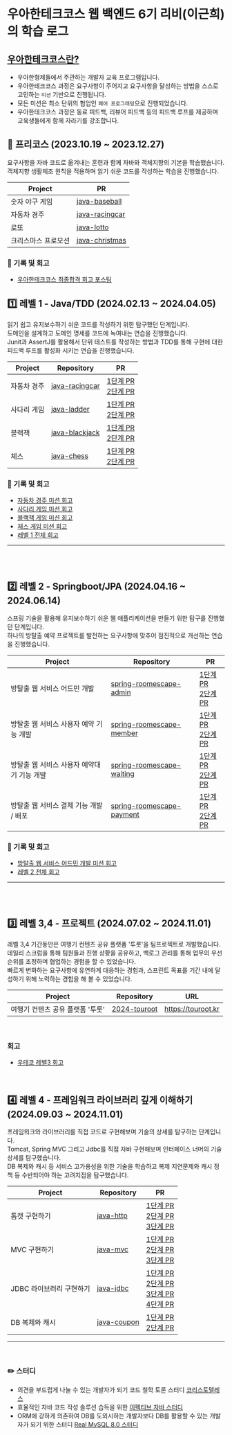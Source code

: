 # 우아한테크코스 웹 백엔드 6기 리비(이근희)의 학습 로그

## [우아한테크코스란?](https://www.woowacourse.io/)
- 우아한형제들에서 주관하는 개발자 교육 프로그램입니다.
- 우아한테크코스 과정은 요구사항이 주어지고 요구사항을 달성하는 방법을 스스로 고민하는 `미션` 기반으로 진행됩니다.
- 모든 미션은 최소 단위의 협업인 `페어 프로그래밍`으로 진행되었습니다.
- 우아한테크코스 과정은 동료 피드백, 리뷰어 피드백 등의 피드백 루프를 제공하며 교육생들에게 함께 자라기를 강조합니다.

<!-- 
<br>

## 💬 테코톡

[![Video Label](http://img.youtube.com/vi/VsYw2GWgZV0/0.jpg)](https://youtu.be/VsYw2GWgZV0)

<br><br>
-->

## 🧤 프리코스 (2023.10.19 ~ 2023.12.27)
요구사항을 자바 코드로 옮겨내는 훈련과 함께 자바와 객체지향의 기본을 학습했습니다.  
객체지향 생활체조 원칙을 적용하며 읽기 쉬운 코드를 작성하는 학습을 진행했습니다.

|Project|PR|
|------|---|
|숫자 야구 게임|[java-baseball](https://github.com/woowacourse-precourse/java-baseball-6/pull/810)|
|자동차 경주|[java-racingcar](https://github.com/woowacourse-precourse/java-racingcar-6/pull/1045)|
|로또|[java-lotto](https://github.com/woowacourse-precourse/java-lotto-6/pull/822)|
|크리스마스 프로모션|[java-christmas](https://github.com/Libienz/java-christmas-6-Libienz/pull/1)|

### 📝 기록 및 회고
- [우아한테크코스 최종합격 회고 포스팅](https://velog.io/@libienz/%EC%9A%B0%ED%85%8C%EC%BD%94-6%EA%B8%B0-%EC%B5%9C%EC%A2%85%ED%95%A9%EA%B2%A9-%ED%9A%8C%EA%B3%A0-%EC%8B%9C%EC%9E%91)


## 1️⃣ 레벨 1 - Java/TDD (2024.02.13 ~ 2024.04.05)
읽기 쉽고 유지보수하기 쉬운 코드를 작성하기 위한 탐구했던 단계입니다.  
도메인을 설계하고 도메인 명세를 코드에 녹여내는 연습을 진행했습니다.  
Junit과 AssertJ를 활용해서 단위 테스트를 작성하는 방법과 TDD를 통해 구현에 대한 피드백 루프를 활성화 시키는 연습을 진행했습니다.  

|Project|Repository|PR|
|------|---|---|
|자동차 경주|[java-racingcar](https://github.com/Libienz/java-racingcar/tree/step2)|[1단계 PR](https://github.com/woowacourse/java-racingcar/pull/677) <br> [2단계 PR](https://github.com/woowacourse/java-racingcar/pull/749)|
|사다리 게임|[java-ladder](https://github.com/Libienz/java-ladder/tree/step2)|[1단계 PR](https://github.com/woowacourse/java-ladder/pull/273) <br> [2단계 PR](https://github.com/woowacourse/java-ladder/pull/348)|
|블랙잭|[java-blackjack](https://github.com/Libienz/java-blackjack/tree/step2)|[1단계 PR](https://github.com/woowacourse/java-blackjack/pull/634) <br> [2단계 PR](https://github.com/woowacourse/java-blackjack/pull/709)|
|체스|[java-chess](https://github.com/Libienz/java-chess/tree/step2)|[1단계 PR](https://github.com/woowacourse/java-chess/pull/663) <br> [2단계 PR](https://github.com/woowacourse/java-chess/pull/761)|

### 📝 기록 및 회고
- [자동차 경주 미션 회고](https://velog.io/@libienz/%EC%9A%B0%ED%85%8C%EC%BD%94-6%EA%B8%B0-BE-%EC%9E%90%EB%8F%99%EC%B0%A8-%EA%B2%BD%EC%A3%BC-%EB%AF%B8%EC%85%98-%ED%9A%8C%EA%B3%A0)
- [사다리 게임 미션 회고](https://velog.io/@libienz/%EC%9A%B0%ED%85%8C%EC%BD%94-6%EA%B8%B0-BE-%EC%82%AC%EB%8B%A4%EB%A6%AC-%ED%83%80%EA%B8%B0-%EB%AF%B8%EC%85%98-%ED%9A%8C%EA%B3%A0)
- [블랙잭 게임 미션 회고](https://velog.io/@libienz/%EC%9A%B0%ED%85%8C%EC%BD%94-6%EA%B8%B0-BE-%EB%B8%94%EB%9E%99%EC%9E%AD-%EB%AF%B8%EC%85%98-%ED%9A%8C%EA%B3%A0)
- [체스 게임 미션 회고](https://velog.io/@libienz/%EC%9A%B0%ED%85%8C%EC%BD%94-6%EA%B8%B0-BE-%EC%B2%B4%EC%8A%A4-%EB%AF%B8%EC%85%98-%ED%9A%8C%EA%B3%A0)
- [레벨 1 전체 회고](https://velog.io/@libienz/%EC%9A%B0%ED%85%8C%EC%BD%94-6%EA%B8%B0-BE-%EB%A6%AC%EB%B9%84%EC%9D%98-%ED%9A%8C%EA%B3%A0-%EB%A0%88%EB%B2%A8-1%EC%9D%84-%EB%B3%B4%EB%82%B4%EB%A9%B4%EC%84%9C)

---

<br><br>

## 2️⃣ 레벨 2 - Springboot/JPA (2024.04.16 ~ 2024.06.14)
스프링 기술을 활용해 유지보수하기 쉬운 웹 애플리케이션을 만들기 위한 탐구를 진행했던 단계입니다.  
하나의 방탈출 예약 프로젝트를 발전하는 요구사항에 맞추어 점진적으로 개선하는 연습을 진행했습니다.

|Project|Repository|PR|
|------|---|---|
|방탈출 웹 서비스 어드민 개발|[spring-roomescape-admin](https://github.com/Libienz/spring-roomescape-admin/tree/step2)|[1단계 PR](https://github.com/woowacourse/spring-roomescape-admin/pull/21) <br> [2단계 PR](https://github.com/woowacourse/spring-roomescape-admin/pull/154)|
|방탈출 웹 서비스 사용자 예약 기능 개발|[spring-roomescape-member](https://github.com/Libienz/spring-roomescape-member/tree/step2)|[1단계 PR](https://github.com/woowacourse/spring-roomescape-member/pull/52) <br> [2단계 PR](https://github.com/woowacourse/spring-roomescape-member/pull/129)|
|방탈출 웹 서비스 사용자 예약대기 기능 개발|[spring-roomescape-waiting](https://github.com/Libienz/spring-roomescape-waiting/tree/step2)|[1단계 PR](https://github.com/woowacourse/spring-roomescape-waiting/pull/48) <br> [2단계 PR](https://github.com/woowacourse/spring-roomescape-waiting/pull/111)|
|방탈출 웹 서비스 결제 기능 개발 / 배포|[spring-roomescape-payment](https://github.com/Libienz/spring-roomescape-payment/tree/step2)|[1단계 PR](https://github.com/woowacourse/spring-roomescape-payment/pull/17) <br> [2단계 PR](https://github.com/woowacourse/spring-roomescape-payment/pull/97)|

### 📝 기록 및 회고
- [방탈출 웹 서비스 어드민 개발 미션 회고](https://velog.io/@libienz/%EC%9A%B0%ED%85%8C%EC%BD%94-6%EA%B8%B0-BE-%EB%A0%88%EB%B2%A8-2-%EB%B0%A9%ED%83%88%EC%B6%9C-%EC%98%88%EC%95%BD-%EA%B4%80%EB%A6%AC-%EB%AF%B8%EC%85%98-%ED%9A%8C%EA%B3%A0)
- [레벨 2 전체 회고](https://velog.io/@libienz/%EC%9A%B0%ED%85%8C%EC%BD%94-6%EA%B8%B0-BE-%EB%A6%AC%EB%B9%84%EC%9D%98-%ED%9A%8C%EA%B3%A0-%EB%A0%88%EB%B2%A8-2%EB%A5%BC-%EB%B3%B4%EB%82%B4%EB%A9%B4%EC%84%9C)

---

<br><br>

## 3️⃣ 레벨 3,4 - 프로젝트 (2024.07.02 ~ 2024.11.01)
레벨 3,4 기간동안은 여행기 컨텐츠 공유 플랫폼 '투룻'을 팀프로젝트로 개발했습니다.  
데일리 스크럼을 통해 팀원들과 진행 상황을 공유하고, 백로그 관리를 통해 업무의 우선순위를 조정하며 협업하는 경험을 할 수 있었습니다.  
빠르게 변화하는 요구사항에 유연하게 대응하는 경험과, 스프린트 목표를 기간 내에 달성하기 위해 노력하는 경험을 해 볼 수 있었습니다.  

|Project|Repository| URL |
|------|---|-----|
|여행기 컨텐츠 공유 플랫폼 '투룻'|[2024-touroot](https://github.com/woowacourse-teams/2024-touroot) | https://touroot.kr |

<br>

### 회고
- [우테코 레벨3 회고](https://velog.io/@libienz/%EC%9A%B0%ED%85%8C%EC%BD%94-6%EA%B8%B0-BE-%EB%A6%AC%EB%B9%84%EC%9D%98-%ED%9A%8C%EA%B3%A0-%EB%A0%88%EB%B2%A8-3%EB%A5%BC-%EB%B3%B4%EB%82%B4%EB%A9%B4%EC%84%9C)

<br>

## 4️⃣ 레벨 4 - 프레임워크 라이브러리 깊게 이해하기 (2024.09.03 ~ 2024.11.01)
프레임워크와 라이브러리를 직접 코드로 구현해보며 기술의 상세를 탐구하는 단계입니다.  
Tomcat, Spring MVC 그리고 Jdbc를 직접 자바 구현해보며 인터페이스 너머의 기술 상세를 탐구했습니다.  
DB 복제와 캐시 등 서비스 고가용성을 위한 기술을 학습하고 복제 지연문제와 캐시 정책 등 수반되어야 하는 고려지점을 탐구했습니다.  

|Project|Repository|PR|
|------|---|---|
|톰캣 구현하기|[java-http](https://github.com/Libienz/java-http/tree/step4)|[1단계 PR](https://github.com/woowacourse/java-http/pull/522) <br> [2단계 PR](https://github.com/woowacourse/java-http/pull/636) <br> [3단계 PR](https://github.com/woowacourse/java-http/pull/740)|
|MVC 구현하기|[java-mvc](https://github.com/Libienz/java-mvc/tree/step3)|[1단계 PR](https://github.com/woowacourse/java-mvc/pull/672) <br> [2단계 PR](https://github.com/woowacourse/java-mvc/pull/779) <br> [3단계 PR](https://github.com/woowacourse/java-mvc/pull/853)|
|JDBC 라이브러리 구현하기|[java-jdbc](https://github.com/Libienz/java-jdbc/tree/step4)|[1단계 PR](https://github.com/woowacourse/java-jdbc/pull/637) <br> [2단계 PR](https://github.com/woowacourse/java-jdbc/pull/735) <br> [3단계 PR](https://github.com/woowacourse/java-jdbc/pull/800) <br> [4단계 PR](https://github.com/woowacourse/java-jdbc/pull/902)|
|DB 복제와 캐시|[java-coupon](https://github.com/Libienz/java-coupon/tree/step2)|[1단계 PR](https://github.com/woowacourse/java-coupon/pull/51) <br> [2단계 PR](https://github.com/woowacourse/java-coupon/pull/127)|

---

<br>

### ✏️ 스터디
- 의견을 부드럽게 나눌 수 있는 개발자가 되기 코드 철학 토론 스터디 [코리스토텔레스](https://github.com/woowacourse-6th-team99/2024-coristotle)
- 효율적인 자바 코드 작성 솔루션 습득을 위한 [이펙티브 자바 스터디](https://github.com/woowacourse-6th-team99/2024-effective-java)
- ORM에 강하게 의존하여 DB를 도외시하는 개발자보다 DB를 활용할 수 있는 개발자가 되기 위한 스터디 [Real MySQL 8.0 스터디](https://github.com/woowacourse-6th-checks-choco/RealMySql) 

<br>
